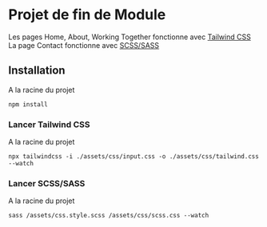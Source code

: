 # Projet de fin de Module 

Les pages Home, About, Working Together fonctionne avec [Tailwind CSS](https://tailwindcss.com/)    
La page Contact fonctionne avec [SCSS/SASS](https://sass-lang.com/)

## Installation 

A la racine du projet 
```
npm install
```

### Lancer Tailwind CSS

A la racine du projet 
```
npx tailwindcss -i ./assets/css/input.css -o ./assets/css/tailwind.css --watch
```

### Lancer SCSS/SASS

A la racine du projet 
```
sass /assets/css.style.scss /assets/css/scss.css --watch
```
